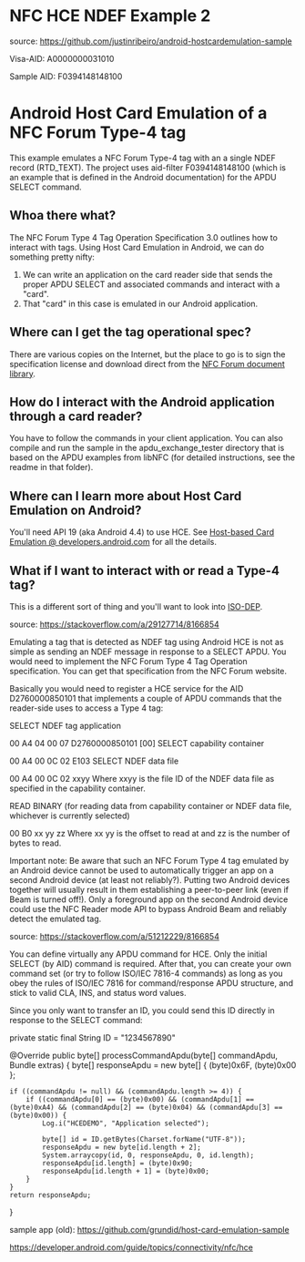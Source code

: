 # NFC HCE NDEF Example 2

source: https://github.com/justinribeiro/android-hostcardemulation-sample

Visa-AID:   A0000000031010

Sample AID: F0394148148100

# Android Host Card Emulation of a NFC Forum Type-4 tag

This example emulates a NFC Forum Type-4 tag with an a single NDEF record (RTD_TEXT). The project uses aid-filter F0394148148100 (which is an example that is defined in the Android documentation) for the APDU SELECT command.

## Whoa there what?

The NFC Forum Type 4 Tag Operation Specification 3.0 outlines how to interact with tags. Using Host Card Emulation in Android, we can do something pretty nifty:

1. We can write an application on the card reader side that sends the proper APDU SELECT and associated commands and interact with a "card".
2. That "card" in this case is emulated in our Android application.

## Where can I get the tag operational spec?

There are various copies on the Internet, but the place to go is to sign the specification license and download direct from the [NFC Forum document library](http://members.nfc-forum.org/specs/spec_license/document_form/).

## How do I interact with the Android application through a card reader?

You have to follow the commands in your client application. You can also compile and run the sample in the apdu_exchange_tester directory that is based on the APDU examples from libNFC (for detailed instructions, see the readme in that folder).

## Where can I learn more about Host Card Emulation on Android?

You'll need API 19 (aka Android 4.4) to use HCE. See [Host-based Card Emulation @ developers.android.com](https://developer.android.com/guide/topics/connectivity/nfc/hce.html) for all the details.

## What if I want to interact with or read a Type-4 tag?

This is a different sort of thing and you'll want to look into [ISO-DEP](http://developer.android.com/reference/android/nfc/tech/IsoDep.html).


source: https://stackoverflow.com/a/29127714/8166854

Emulating a tag that is detected as NDEF tag using Android HCE is not as simple as sending an NDEF message in response to a SELECT APDU. You would need to implement the NFC Forum Type 4 Tag Operation specification. You can get that specification from the NFC Forum website.

Basically you would need to register a HCE service for the AID D2760000850101 that implements a couple of APDU commands that the reader-side uses to access a Type 4 tag:

SELECT NDEF tag application

00 A4 04 00 07 D2760000850101 [00]
SELECT capability container

00 A4 00 0C 02 E103
SELECT NDEF data file

00 A4 00 0C 02 xxyy
Where xxyy is the file ID of the NDEF data file as specified in the capability container.

READ BINARY (for reading data from capability container or NDEF data file, whichever is currently selected)

00 B0 xx yy zz
Where xx yy is the offset to read at and zz is the number of bytes to read.

Important note: Be aware that such an NFC Forum Type 4 tag emulated by an Android device cannot be used to automatically trigger an app on a second Android device (at least not reliably?). Putting two Android devices together will usually result in them establishing a peer-to-peer link (even if Beam is turned off!). Only a foreground app on the second Android device could use the NFC Reader mode API to bypass Android Beam and reliably detect the emulated tag.


source: https://stackoverflow.com/a/51212229/8166854

You can define virtually any APDU command for HCE. Only the initial SELECT (by AID) command is required. After that, you can create your own command set (or try to follow ISO/IEC 7816-4 commands) as long as you obey the rules of ISO/IEC 7816 for command/response APDU structure, and stick to valid CLA, INS, and status word values.

Since you only want to transfer an ID, you could send this ID directly in response to the SELECT command:

private static final String ID = "1234567890"

@Override
public byte[] processCommandApdu(byte[] commandApdu, Bundle extras) {
byte[] responseApdu = new byte[] { (byte)0x6F, (byte)0x00 };

    if ((commandApdu != null) && (commandApdu.length >= 4)) {
        if ((commandApdu[0] == (byte)0x00) && (commandApdu[1] == (byte)0xA4) && (commandApdu[2] == (byte)0x04) && (commandApdu[3] == (byte)0x00)) {
            Log.i("HCEDEMO", "Application selected");

            byte[] id = ID.getBytes(Charset.forName("UTF-8"));
            responseApdu = new byte[id.length + 2];
            System.arraycopy(id, 0, responseApdu, 0, id.length);
            responseApdu[id.length] = (byte)0x90;
            responseApdu[id.length + 1] = (byte)0x00;
        }
    }
    return responseApdu;
}


sample app (old): https://github.com/grundid/host-card-emulation-sample


https://developer.android.com/guide/topics/connectivity/nfc/hce



